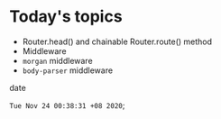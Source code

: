 
# Today's topics

* Router.head() and chainable Router.route() method
* Middleware
* `morgan` middleware
* `body-parser` middleware

date

`Tue Nov 24 00:38:31 +08 2020`;
